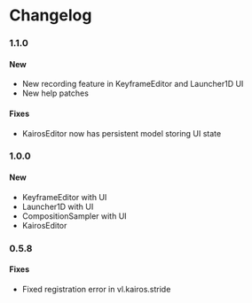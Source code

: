 # Changelog

### 1.1.0
#### New
- New recording feature in KeyframeEditor and Launcher1D UI
- New help patches

#### Fixes
- KairosEditor now has persistent model storing UI state

### 1.0.0
#### New
- KeyframeEditor with UI
- Launcher1D with UI
- CompositionSampler with UI
- KairosEditor

### 0.5.8
#### Fixes

- Fixed registration error in vl.kairos.stride

